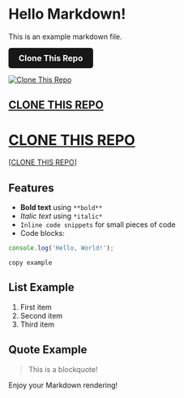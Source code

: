 # Hello Markdown!

This is an example markdown file.

<a href="https://github.com/new?template_name=built.at&template_owner=builtat&name=built.at" target="_blank" style="display: inline-block; padding: 10px 20px; font-size: 16px; font-weight: bold; color: white; background-color: #181717; border-radius: 5px; text-decoration: none;">Clone This Repo</a>

[![Clone This Repo](https://img.shields.io/badge/Clone%20This%20Repo-181717?style=for-the-badge&logo=github&logoColor=white)](https://github.com/new?template_name=built.at&template_owner=builtat&name=built.at)

## [CLONE THIS REPO](https://github.com/new?template_name=built.at&template_owner=builtat&name=built.at) 

# [CLONE THIS REPO](https://github.com/new?template_name=built.at&template_owner=builtat&name=built.at) 

 [[CLONE THIS REPO](https://github.com/new?template_name=built.at&template_owner=builtat&name=built.at)]

## Features

- **Bold text** using `**bold**`
- *Italic text* using `*italic*`
- `Inline code snippets` for small pieces of code
- Code blocks:

```javascript
console.log('Hello, World!');
```

`copy example`

## List Example

1. First item
2. Second item
3. Third item

## Quote Example

> This is a blockquote!

Enjoy your Markdown rendering!

